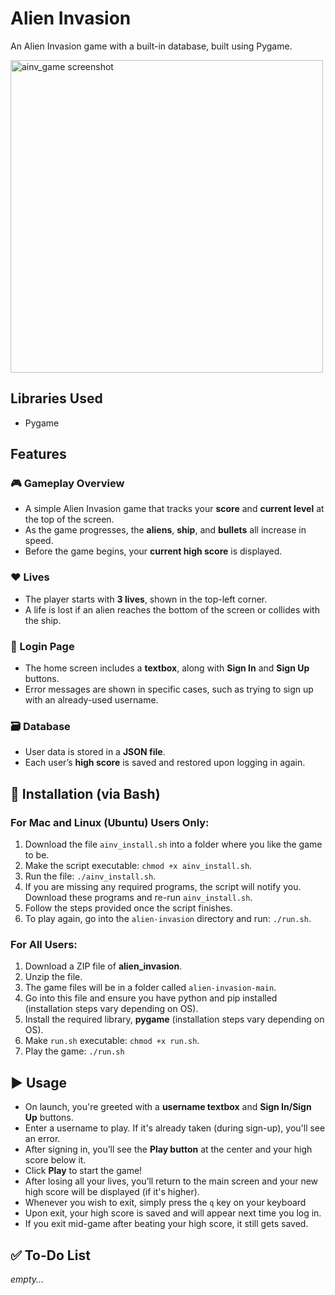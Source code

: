 # Alien Invasion  
An Alien Invasion game with a built-in database, built using Pygame.

<img width="500" alt="ainv_game screenshot" src="https://github.com/user-attachments/assets/e6dc3ccb-0412-4370-b62f-1c79d885042c" />

## Libraries Used
- Pygame

## Features

### 🎮 Gameplay Overview
- A simple Alien Invasion game that tracks your **score** and **current level** at the top of the screen.
- As the game progresses, the **aliens**, **ship**, and **bullets** all increase in speed.
- Before the game begins, your **current high score** is displayed.

### ❤️ Lives
- The player starts with **3 lives**, shown in the top-left corner.
- A life is lost if an alien reaches the bottom of the screen or collides with the ship.

### 🔐 Login Page
- The home screen includes a **textbox**, along with **Sign In** and **Sign Up** buttons.
- Error messages are shown in specific cases, such as trying to sign up with an already-used username.

### 🗃️ Database
- User data is stored in a **JSON file**.
- Each user’s **high score** is saved and restored upon logging in again.

## 🚀 Installation (via Bash)

### For Mac and Linux (Ubuntu) Users Only:
   1. Download the file `ainv_install.sh` into a folder where you like the game to be.
   2. Make the script executable: `chmod +x ainv_install.sh`.
   3. Run the file: `./ainv_install.sh`.
   4. If you are missing any required programs, the script will notify you. Download these programs and re-run `ainv_install.sh`.
   5. Follow the steps provided once the script finishes.
   6. To play again, go into the `alien-invasion` directory and run: `./run.sh`.

### For All Users:
   1. Download a ZIP file of **alien_invasion**.
   2. Unzip the file.
   3. The game files will be in a folder called `alien-invasion-main`.
   4. Go into this file and ensure you have python and pip installed (installation steps vary depending on OS).
   5. Install the required library, **pygame** (installation steps vary depending on OS).
   6. Make `run.sh` executable: `chmod +x run.sh`.
   7. Play the game: `./run.sh`
      

## ▶️ Usage

- On launch, you're greeted with a **username textbox** and **Sign In/Sign Up** buttons.
- Enter a username to play. If it's already taken (during sign-up), you'll see an error.
- After signing in, you’ll see the **Play button** at the center and your high score below it.
- Click **Play** to start the game!
- After losing all your lives, you’ll return to the main screen and your new high score will be displayed (if it's higher).
- Whenever you wish to exit, simply press the `q` key on your keyboard
- Upon exit, your high score is saved and will appear next time you log in.
- If you exit mid-game after beating your high score, it still gets saved.

## ✅ To-Do List

*empty...*
   
